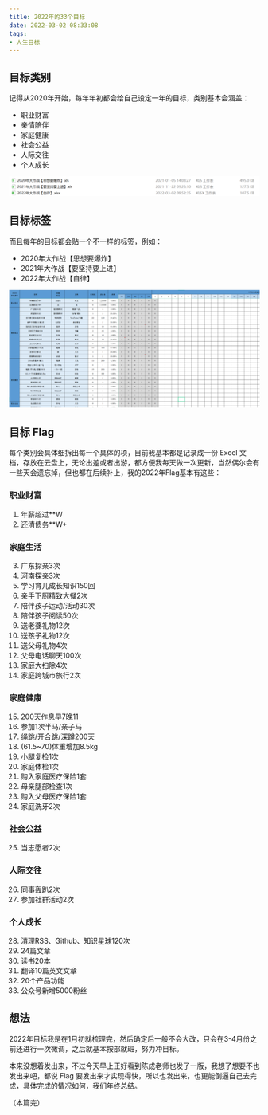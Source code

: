 ```yaml
---
title: 2022年的33个目标
date: 2022-03-02 08:33:08
tags:
- 人生目标
---
```



## 目标类别

记得从2020年开始，每年年初都会给自己设定一年的目标，类别基本会涵盖：

- 职业财富
- 亲情陪伴
- 家庭健康
- 社会公益
- 人际交往
- 个人成长

![2022年大作战【自律】](/images/post/live/goal/my-33-before-33-001.png)

## 目标标签

而且每年的目标都会贴一个不一样的标签，例如：

- 2020年大作战【思想要爆炸】
- 2021年大作战【要坚持要上进】
- 2022年大作战【自律】

![目标标签](/images/post/live/goal/my-33-before-33-002.png)

## 目标 Flag

每个类别会具体细拆出每一个具体的项，目前我基本都是记录成一份 Excel 文档，存放在云盘上，无论出差或者出游，都方便我每天做一次更新，当然偶尔会有一些天会遗忘掉，但也都在后续补上，我的2022年Flag基本有这些：

### 职业财富

1. 年薪超过**W
2. 还清债务**W+

### 家庭生活

3. 广东探亲3次
4. 河南探亲3次
5. 学习育儿成长知识150回
6. 亲手下厨精致大餐2次
7. 陪伴孩子运动/活动30次
8. 陪伴孩子阅读50次
9. 送老婆礼物12次
10. 送孩子礼物12次
11. 送父母礼物4次
12. 父母电话聊天100次
13. 家庭大扫除4次
14. 家庭跨城市旅行2次

### 家庭健康

15. 200天作息早7晚11
16. 参加1次半马/亲子马
17. 绳跳/开合跳/深蹲200天
18. (61.5~70)体重增加8.5kg
19. 小腿复检1次
20. 家庭体检1次
21. 购入家庭医疗保险1套
22. 母亲腿部检查1次
23. 购入父母医疗保险1套
24. 家庭洗牙2次

### 社会公益

25. 当志愿者2次

### 人际交往

26. 同事轰趴2次
27. 参加社群活动2次

### 个人成长

28. 清理RSS、Github、知识星球120次
29. 24篇文章
30. 读书20本
31. 翻译10篇英文文章
32. 20个产品功能
33. 公众号新增5000粉丝

## 想法

2022年目标我是在1月初就梳理完，然后确定后一般不会大改，只会在3-4月份之前还进行一次微调，之后就基本按部就班，努力冲目标。

本来没想着发出来，不过今天早上正好看到陈成老师也发了一版，我想了想要不也发出来吧，都说 Flag 要发出来才实现得快，所以也发出来，也更能倒逼自己去完成，具体完成的情况如何，我们年终总结。

（本篇完）
